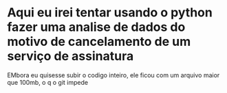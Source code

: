 ﻿# Aqui eu irei tentar usando o python fazer uma analise de dados do motivo de cancelamento de um serviço de assinatura

 EMbora eu quisesse subir o codigo inteiro, ele ficou com um arquivo maior que 100mb, o q o git impede
